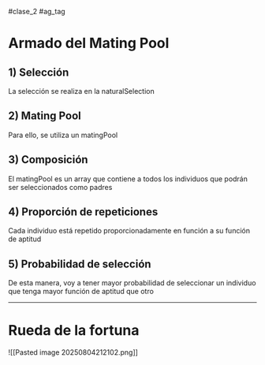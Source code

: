#clase_2 #ag_tag 

# Armado del Mating Pool

## 1) Selección
La selección se realiza en la naturalSelection
## 2) Mating Pool
Para ello, se utiliza un matingPool
## 3) Composición
El matingPool es un array que contiene a todos los individuos que podrán ser seleccionados como padres
## 4) Proporción de repeticiones
Cada individuo está repetido proporcionadamente en función a su función de aptitud
## 5) Probabilidad de selección
De esta manera, voy a tener mayor probabilidad de seleccionar un individuo que tenga mayor función de aptitud que otro

---
# Rueda de la fortuna
![[Pasted image 20250804212102.png]]

